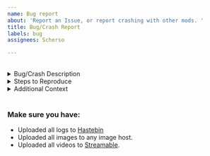 ```yaml
---
name: Bug report
about: 'Report an Issue, or report crashing with other mods. '
title: Bug/Crash Report
labels: bug
assignees: Scherso

---
```


<br />

<details>
   <summary>
        Bug/Crash Description</summary>   
     
  ## Describe your issue:
  - Crash or Bug: 
  
  - Bug/Crash description:

   
</details>
  

<details>
   <summary>
        Steps to Reproduce</summary>   
     
  ## Steps to reproduce this issue:
  1. Forge Version (ex `11.15.1.2318`): 
  2. Java Version:
  3. latest.log, upload via [hastebin][hst]
  4. A list of mods in your mods folder, either screenshot or list:
     
</details>

<details>
   <summary>
      Additional Context</summary>
   
   ## Attach any Additional Context Below:
   <!---Videos, Photos, More Logs, Code, etc.--->

</details>

<br />

### Make sure you have:
- Uploaded all logs to [Hastebin][hst]
- Uploaded all images to any image host.
- Uploaded all videos to [Streamable][streamable].
 
[hst]: https://www.toptal.com/developers/hastebin/
[streamable]: https://streamable.com
